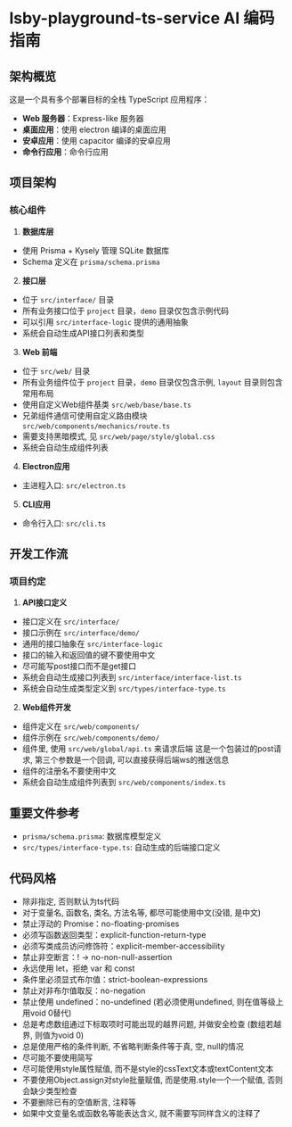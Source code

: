 # lsby-playground-ts-service AI 编码指南

## 架构概览

这是一个具有多个部署目标的全栈 TypeScript 应用程序：

- **Web 服务器**：Express-like 服务器
- **桌面应用**：使用 electron 编译的桌面应用
- **安卓应用**：使用 capacitor 编译的安卓应用
- **命令行应用**：命令行应用

## 项目架构

### 核心组件

1. **数据库层**

- 使用 Prisma + Kysely 管理 SQLite 数据库
- Schema 定义在 `prisma/schema.prisma`

2. **接口层**

- 位于 `src/interface/` 目录
- 所有业务接口位于 `project` 目录，`demo` 目录仅包含示例代码
- 可以引用 `src/interface-logic` 提供的通用抽象
- 系统会自动生成API接口列表和类型

3. **Web 前端**

- 位于 `src/web/` 目录
- 所有业务组件位于 `project` 目录，`demo` 目录仅包含示例, `layout` 目录则包含常用布局
- 使用自定义Web组件基类 `src/web/base/base.ts`
- 兄弟组件通信可使用自定义路由模块 `src/web/components/mechanics/route.ts`
- 需要支持黑暗模式, 见 `src/web/page/style/global.css`
- 系统会自动生成组件列表

4. **Electron应用**

- 主进程入口: `src/electron.ts`

5. **CLI应用**

- 命令行入口: `src/cli.ts`

## 开发工作流

### 项目约定

1. **API接口定义**

- 接口定义在 `src/interface/`
- 接口示例在 `src/interface/demo/`
- 通用的接口抽象在 `src/interface-logic`
- 接口的输入和返回值的键不要使用中文
- 尽可能写post接口而不是get接口
- 系统会自动生成接口列表到 `src/interface/interface-list.ts`
- 系统会自动生成类型定义到 `src/types/interface-type.ts`

2. **Web组件开发**

- 组件定义在 `src/web/components/`
- 组件示例在 `src/web/components/demo/`
- 组件里, 使用 `src/web/global/api.ts` 来请求后端
  这是一个包装过的post请求, 第三个参数是一个回调, 可以直接获得后端ws的推送信息
- 组件的注册名不要使用中文
- 系统会自动生成组件列表到 `src/web/components/index.ts`

## 重要文件参考

- `prisma/schema.prisma`: 数据库模型定义
- `src/types/interface-type.ts`: 自动生成的后端接口定义

## 代码风格

- 除非指定, 否则默认为ts代码
- 对于变量名, 函数名, 类名, 方法名等, 都尽可能使用中文(没错, 是中文)
- 禁止浮动的 Promise：no-floating-promises
- 必须写函数返回类型：explicit-function-return-type
- 必须写类成员访问修饰符：explicit-member-accessibility
- 禁止非空断言：! → no-non-null-assertion
- 永远使用 let，拒绝 var 和 const
- 条件里必须显式布尔值：strict-boolean-expressions
- 禁止对非布尔值取反：no-negation
- 禁止使用 undefined：no-undefined (若必须使用undefined, 则在值等级上用void 0替代)
- 总是考虑数组通过下标取项时可能出现的越界问题, 并做安全检查 (数组若越界, 则值为void 0)
- 总是使用严格的条件判断, 不省略判断条件等于真, 空, null的情况
- 尽可能不要使用简写
- 尽可能使用style属性赋值, 而不是style的cssText文本或textContent文本
- 不要使用Object.assign对style批量赋值, 而是使用.style一个一个赋值, 否则会缺少类型检查
- 不要删除已有的空值断言, 注释等
- 如果中文变量名或函数名等能表达含义, 就不需要写同样含义的注释了
